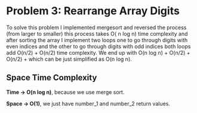 # Problem 3: Rearrange Array Digits

To solve this problem I implemented mergesort and reversed the process (from larger to smaller) this process takes O( n log n) time complexity and after sorting the array I implement two loops one to go through digits with even indices and the other to go through digits with odd indices both loops add O(n/2) + O(n/2) time complexity.
We end up with O(n log n) + O(n/2) + O(n/2) + which can be just simplified as O(n log n).

## Space Time Complexity

**Time → O(n log n)**, because we use merge sort.

**Space → O(1)**, we just have number_1 and number_2 return values.